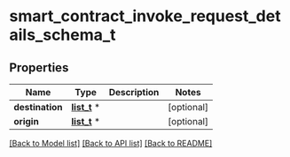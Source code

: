 # smart_contract_invoke_request_details_schema_t

## Properties
Name | Type | Description | Notes
------------ | ------------- | ------------- | -------------
**destination** | [**list_t**](smart_contract_destination_schema.md) \* |  | [optional] 
**origin** | [**list_t**](smart_contract_request_details_origin.md) \* |  | [optional] 

[[Back to Model list]](../README.md#documentation-for-models) [[Back to API list]](../README.md#documentation-for-api-endpoints) [[Back to README]](../README.md)


